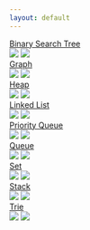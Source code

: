 ```yaml
---
layout: default
---
```


<div class="ds-container">
  <div class="ds-category">
    <div class="ds-page">
      <a href="https://github.com/datastructures-js/binary-search-tree#datastructures-jsbinary-search-tree">Binary Search Tree</a>
    </div>
    <div class="ds-badges">
      <img src="https://img.shields.io/npm/v/@datastructures-js/binary-search-tree.svg"/>
      <img src="https://img.shields.io/npm/dm/@datastructures-js/binary-search-tree.svg"/>
    </div>
  </div>
  <div class="ds-category">
    <div class="ds-page">
      <a href="https://github.com/datastructures-js/graph#datastructures-jsgraph">Graph</a>
    </div>
    <div class="ds-badges">
      <img src="https://img.shields.io/npm/v/@datastructures-js/graph.svg"/>
      <img src="https://img.shields.io/npm/dm/@datastructures-js/graph.svg"/>
    </div>
  </div>
  <div class="ds-category">
    <div class="ds-page">
      <a href="https://github.com/datastructures-js/heap#datastructures-jsheap">Heap</a>
    </div>
    <div class="ds-badges">
      <img src="https://img.shields.io/npm/v/@datastructures-js/heap.svg"/>
      <img src="https://img.shields.io/npm/dm/@datastructures-js/heap.svg"/>
    </div>
  </div>
  <div class="ds-category">
    <div class="ds-page">
      <a href="https://github.com/datastructures-js/linked-list#datastrucures-jslinked-list">Linked List</a>
    </div>
    <div class="ds-badges">
      <img src="https://img.shields.io/npm/v/@datastructures-js/linked-list.svg"/>
      <img src="https://img.shields.io/npm/dm/@datastructures-js/linked-list.svg"/>
    </div>
  </div>
  <div class="ds-category">
    <div class="ds-page">
      <a href="https://github.com/datastructures-js/priority-queue#datastructures-jspriority-queue">Priority Queue</a>
    </div>
    <div class="ds-badges">
      <img src="https://img.shields.io/npm/v/@datastructures-js/priority-queue.svg"/>
      <img src="https://img.shields.io/npm/dm/@datastructures-js/priority-queue.svg"/>
    </div>
  </div>
  <div class="ds-category">
    <div class="ds-page">
      <a href="https://github.com/datastructures-js/queue#datastructures-jsqueue">Queue</a>
    </div>
    <div class="ds-badges">
      <img src="https://img.shields.io/npm/v/@datastructures-js/queue.svg"/>
      <img src="https://img.shields.io/npm/dm/@datastructures-js/queue.svg"/>
    </div>
  </div>
  <div class="ds-category">
    <div class="ds-page">
      <a href="https://github.com/datastructures-js/set#datastructures-jsset">Set</a>
    </div>
    <div class="ds-badges">
      <img src="https://img.shields.io/npm/v/@datastructures-js/set.svg"/>
      <img src="https://img.shields.io/npm/dm/@datastructures-js/set.svg"/>
    </div>
  </div>
  <div class="ds-category">
    <div class="ds-page">
      <a href="https://github.com/datastructures-js/stack#datastructures-jsstack">Stack</a>
    </div>
    <div class="ds-badges">
      <img src="https://img.shields.io/npm/v/@datastructures-js/stack.svg"/>
      <img src="https://img.shields.io/npm/dm/@datastructures-js/stack.svg"/>
    </div>
  </div>
  <div class="ds-category">
    <div class="ds-page">
      <a href="https://github.com/datastructures-js/trie#datastructures-jstrie">Trie</a>
    </div>
    <div class="ds-badges">
      <img src="https://img.shields.io/npm/v/@datastructures-js/trie.svg"/>
      <img src="https://img.shields.io/npm/dm/@datastructures-js/trie.svg"/>
    </div>
  </div>
</div>